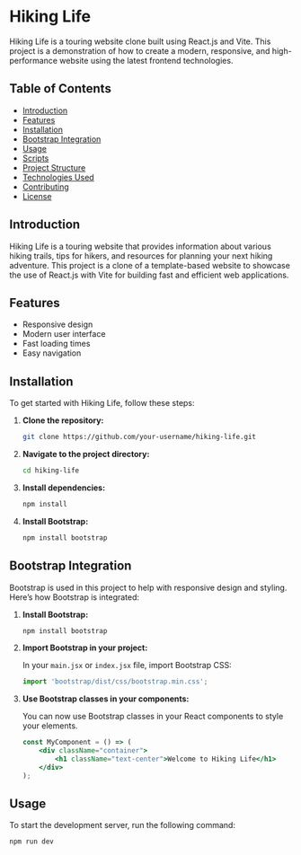 # Hiking Life

Hiking Life is a touring website clone built using React.js and Vite. This project is a demonstration of how to create a modern, responsive, and high-performance website using the latest frontend technologies.

## Table of Contents

- [Introduction](#introduction)
- [Features](#features)
- [Installation](#installation)
- [Bootstrap Integration](#bootstrap-integration)
- [Usage](#usage)
- [Scripts](#scripts)
- [Project Structure](#project-structure)
- [Technologies Used](#technologies-used)
- [Contributing](#contributing)
- [License](#license)

## Introduction

Hiking Life is a touring website that provides information about various hiking trails, tips for hikers, and resources for planning your next hiking adventure. This project is a clone of a template-based website to showcase the use of React.js with Vite for building fast and efficient web applications.

## Features

- Responsive design
- Modern user interface
- Fast loading times
- Easy navigation

## Installation

To get started with Hiking Life, follow these steps:

1. **Clone the repository:**

    ```bash
    git clone https://github.com/your-username/hiking-life.git
    ```

2. **Navigate to the project directory:**

    ```bash
    cd hiking-life
    ```

3. **Install dependencies:**

    ```bash
    npm install
    ```

4. **Install Bootstrap:**

    ```bash
    npm install bootstrap
    ```

## Bootstrap Integration

Bootstrap is used in this project to help with responsive design and styling. Here’s how Bootstrap is integrated:

1. **Install Bootstrap:**

    ```bash
    npm install bootstrap
    ```

2. **Import Bootstrap in your project:**

    In your `main.jsx` or `index.jsx` file, import Bootstrap CSS:

    ```jsx
    import 'bootstrap/dist/css/bootstrap.min.css';
    ```

3. **Use Bootstrap classes in your components:**

    You can now use Bootstrap classes in your React components to style your elements.

    ```jsx
    const MyComponent = () => (
        <div className="container">
            <h1 className="text-center">Welcome to Hiking Life</h1>
        </div>
    );
    ```

## Usage

To start the development server, run the following command:

```bash
npm run dev







